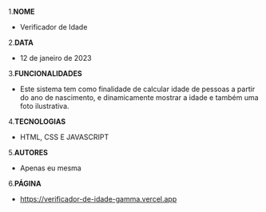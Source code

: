1.**NOME** 
   - Verificador de Idade

2.**DATA** 
   - 12 de janeiro de 2023

3.**FUNCIONALIDADES** 
   - Este sistema tem como finalidade de calcular idade de pessoas a partir do ano de nascimento, e dinamicamente mostrar a idade e também uma foto ilustrativa.

4.**TECNOLOGIAS** 
   - HTML, CSS E JAVASCRIPT

5.**AUTORES** 
   - Apenas eu mesma

6.**PÁGINA** 
   - https://verificador-de-idade-gamma.vercel.app
